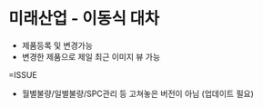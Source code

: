 # 미래산업 - 이동식 대차

* 제품등록 및 변경가능
* 변경한 제품으로 제일 최근 이미지 뷰 가능

=ISSUE
* 월별불량/일별불량/SPC관리 등 고쳐놓은 버전이 아님 (업데이트 필요) 